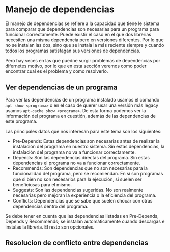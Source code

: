 # Manejo de dependencias

El manejo de dependencias se refiere a la capacidad que tiene le sistema para comparar que dependencias son necesarias para un programa para funcionar correctamente. Puede existir el caso en el que dos librerias necesiten una misma dependencia pero en versiones diferentes. Por lo que no se instalan las dos, sino que se instala la más reciente siempre y cuando todos los programas satisfagan sus versiones de dependencias. 

Pero hay veces en las que puedne surgir problemas de dependencias por difernetes motivo, por lo que en esta sección veremos como poder encontrar cual es el problema y como resolverlo.

## Ver dependencias de un programa

Para ver las dependencias de un programa instalado usamos el comando `apt show <programa>` o en el caso de querer usar una versión más legacy usamos `apt-cache show <programa>`. De esta forma podemos ver la información del programa en cuestión, además de las dependencias de este programa.

Las principales datos que nos interesan para este tema son los siguientes:

- Pre-Depends: Estas dependencias son necesarias antes de realizar la instalación del programa en nuestro sistema. Sin estas dependencias, la instalación del programa no va a funcionar correctamente.
- Depends: Son las dependencias directas del programa. Sin estas dependencias el programa no va a funcionar correctamente.
- Recommends: Son dependencias que no son necesarias para la funcionalidad del programa, pero se recomiendan. En sí son programas que si bien no son necesarios para la ejecución, si suelen ser beneficiosas para el mismo. 
- Suggests: Son las dependencias sugeridas. No son realmente necesarias pero mejoran la experiencia o la eficiencia del programa.
- Conflicts: Dependencias que se sabe que suelen chocar con otras dependencias dentro del programa.

Se debe tener en cuenta que las dependencias listadas en Pre-Depends, Depends y Recommends; se instalan automáticamente cuando descargas e instalas la libreria. El resto son opcionales.

## Resolucion de conflicto entre dependencias


